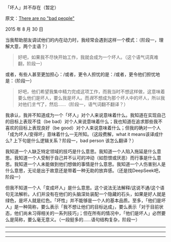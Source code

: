 「坏人」并不存在（暂定）

原文：[There are no "bad people"](https://mindingourway.com/there-are-no/)

2015 年 8 月 30 日

当我帮助朋友调试他们的内在动力时，我经常会遇到这样一个模式：（阶段一，理解大意，两个主语？）

> 好吧，如果我不尽快开始工作，我就会成为一个坏人。（这个语气词真难翻，阶段一）

或者，有些人甚至更加担心：/或者，更令人担忧的是：/或者，更令他们担忧地是：（阶段一）

> 好吧，他们希望我集中精力完成这项工作，而我当时不想这样做，这意味着要么他们是坏人，要么我是坏人。而*我*不想成为那个坏人中的坏人，所以我对他们*生气*了，然后……（阶段一，语气词翻不翻译？）

我承认，我并不知道成为一个「坏人」对个人来说意味着什么。我知道在实现自己的目标上表现不佳（be bad）对个人来说意味着什么；我也知道在追求那些我不喜欢的目标上表现良好（be good）对个人来说意味着什么；但我的确对一个人「成为坏人/变得坏」意味着什么一无所知。（这段费解，what it means该译成什么? 上下句是什么逻辑关系？阶段一，bad person 该怎么翻译？）

我知道一个人缺乏特定领域的技巧是什么意思。我知道一个人陷入拖延是什么意思。我知道一个人受制于自己并不认可的冲动（如怨恨或厌恶）而行事是什么意思。我知道一个人未能做到他们想做的事情是什么意思。我知道一个人伤害别人是什么意思，无论是出于故意还是带着一种无助的放弃感。（还是找DeepSeek吧，阶段一）

但我不知道一个人「变成坏人」是什么意思。这个说法无法解释/这说不通/这个语句无法解析。人们并没有在他们的头脑深处装配一个隐藏的石头，如果是好人就是绿色，是坏人就是红色。「坏性」并不能够是一个人的基本品质。至多，「他们是坏人」是一种简称，要么表示「我不想让他们的目标达成」，要么表示「对于目前状态，他们尚未习得相关的一系列技巧」；但在所有的情况中，「他们是坏人」必然要么是简称，要么毫无意义。（一段挺多的……语句结构复杂，阶段一）

------

------

------
